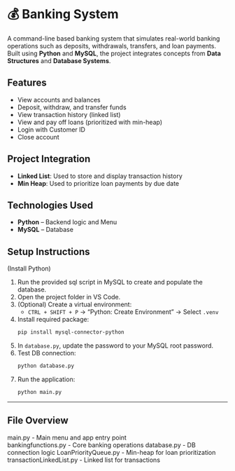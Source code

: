 
# 💰 Banking System

A command-line based banking system that simulates real-world banking operations such as deposits, withdrawals, transfers, and loan payments. Built using **Python** and **MySQL**, the project integrates concepts from **Data Structures** and **Database Systems**.


## Features

- View accounts and balances
- Deposit, withdraw, and transfer funds
- View transaction history (linked list)
- View and pay off loans (prioritized with min-heap)
- Login with Customer ID
- Close account

## Project Integration

- **Linked List**: Used to store and display transaction history
- **Min Heap**: Used to prioritize loan payments by due date


## Technologies Used

- **Python** – Backend logic and Menu
- **MySQL** – Database


## Setup Instructions 
(Install Python)

1. Run the provided sql script in MySQL to create and populate the database.
2. Open the project folder in VS Code.
3. (Optional) Create a virtual environment:
   - `CTRL + SHIFT + P` → “Python: Create Environment” → Select `.venv`
4. Install required package:
   ```bash
   pip install mysql-connector-python
   ```
5. In `database.py`, update the password to your MySQL root password.
6. Test DB connection:
   ```bash
   python database.py
   ```
7. Run the application:
   ```bash
   python main.py
   ```

---

## File Overview

main.py - Main menu and app entry point                
bankingfunctions.py - Core banking operations
database.py - DB connection logic
LoanPriorityQueue.py - Min-heap for loan prioritization 
transactionLinkedList.py - Linked list for transactions

